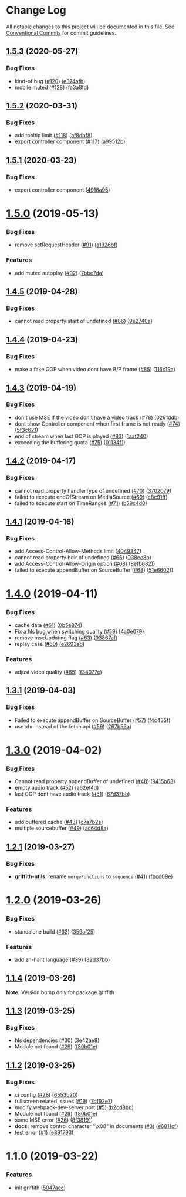# Change Log

All notable changes to this project will be documented in this file.
See [Conventional Commits](https://conventionalcommits.org) for commit guidelines.

## [1.5.3](https://github.com/zhihu/griffith/compare/v1.5.2...v1.5.3) (2020-05-27)


### Bug Fixes

* kind-of bug ([#120](https://github.com/zhihu/griffith/issues/120)) ([e374afb](https://github.com/zhihu/griffith/commit/e374afb))
* mobile muted ([#128](https://github.com/zhihu/griffith/issues/128)) ([fa3a8fd](https://github.com/zhihu/griffith/commit/fa3a8fd))





## [1.5.2](https://github.com/zhihu/griffith/compare/v1.5.0...v1.5.2) (2020-03-31)


### Bug Fixes

* add tooltip limit ([#118](https://github.com/zhihu/griffith/issues/118)) ([af8dbf8](https://github.com/zhihu/griffith/commit/af8dbf8))
* export controller component ([#117](https://github.com/zhihu/griffith/issues/117)) ([a99512b](https://github.com/zhihu/griffith/commit/a99512b))





## [1.5.1](https://github.com/zhihu/griffith/compare/v1.5.0...v1.5.1) (2020-03-23)


### Bug Fixes

* export controller component ([4918a95](https://github.com/zhihu/griffith/commit/4918a95))





# [1.5.0](https://github.com/zhihu/griffith/compare/v1.4.5...v1.5.0) (2019-05-13)


### Bug Fixes

* remove setRequestHeader ([#91](https://github.com/zhihu/griffith/issues/91)) ([a1926bf](https://github.com/zhihu/griffith/commit/a1926bf))


### Features

* add muted autoplay ([#92](https://github.com/zhihu/griffith/issues/92)) ([7bbc7da](https://github.com/zhihu/griffith/commit/7bbc7da))





## [1.4.5](https://github.com/zhihu/griffith/compare/v1.4.4...v1.4.5) (2019-04-28)


### Bug Fixes

* cannot read property start of undefined ([#86](https://github.com/zhihu/griffith/issues/86)) ([9e2740a](https://github.com/zhihu/griffith/commit/9e2740a))





## [1.4.4](https://github.com/zhihu/griffith/compare/v1.4.3...v1.4.4) (2019-04-23)


### Bug Fixes

* make a fake GOP when video dont have B/P frame ([#85](https://github.com/zhihu/griffith/issues/85)) ([116c19a](https://github.com/zhihu/griffith/commit/116c19a))





## [1.4.3](https://github.com/zhihu/griffith/compare/v1.4.2...v1.4.3) (2019-04-19)


### Bug Fixes

* don't use MSE If the video don't have a video track ([#78](https://github.com/zhihu/griffith/issues/78)) ([0261ddb](https://github.com/zhihu/griffith/commit/0261ddb))
* dont show Controller component when first frame is not ready ([#74](https://github.com/zhihu/griffith/issues/74)) ([5f3c621](https://github.com/zhihu/griffith/commit/5f3c621))
* end of stream when last GOP is played ([#83](https://github.com/zhihu/griffith/issues/83)) ([1aaf240](https://github.com/zhihu/griffith/commit/1aaf240))
* exceeding the buffering quota ([#75](https://github.com/zhihu/griffith/issues/75)) ([01134f1](https://github.com/zhihu/griffith/commit/01134f1))





## [1.4.2](https://github.com/zhihu/griffith/compare/v1.4.1...v1.4.2) (2019-04-17)


### Bug Fixes

* cannot read property handlerType of undefined ([#70](https://github.com/zhihu/griffith/issues/70)) ([3702079](https://github.com/zhihu/griffith/commit/3702079))
* failed to execute endOfStream on MediaSource ([#69](https://github.com/zhihu/griffith/issues/69)) ([c8c91ff](https://github.com/zhihu/griffith/commit/c8c91ff))
* failed to execute start on TimeRanges ([#71](https://github.com/zhihu/griffith/issues/71)) ([b59c4d0](https://github.com/zhihu/griffith/commit/b59c4d0))





## [1.4.1](https://github.com/zhihu/griffith/compare/v1.4.0...v1.4.1) (2019-04-16)


### Bug Fixes

* add Access-Control-Allow-Methods limit ([4049347](https://github.com/zhihu/griffith/commit/4049347))
* cannot read property hdlr of undefined ([#66](https://github.com/zhihu/griffith/issues/66)) ([038ec8b](https://github.com/zhihu/griffith/commit/038ec8b))
* add Access-Control-Allow-Origin option ([#68](https://github.com/zhihu/griffith/issues/68)) ([8efb682](https://github.com/zhihu/griffith/pull/68/commits/8efb682)))
* failed to execute appendBuffer on SourceBuffer ([#68](https://github.com/zhihu/griffith/issues/68)) ([51e6602](https://github.com/zhihu/griffith/pull/68/commits/51e6602)))




# [1.4.0](https://github.com/zhihu/griffith/compare/v1.3.1...v1.4.0) (2019-04-11)


### Bug Fixes

* cache data ([#61](https://github.com/zhihu/griffith/issues/61)) ([0b5e874](https://github.com/zhihu/griffith/commit/0b5e874))
* Fix a hls bug when switching quality ([#59](https://github.com/zhihu/griffith/issues/59)) ([4a0e079](https://github.com/zhihu/griffith/commit/4a0e079))
* remove mseUpdating flag ([#63](https://github.com/zhihu/griffith/issues/63)) ([93867af](https://github.com/zhihu/griffith/commit/93867af))
* replay case ([#60](https://github.com/zhihu/griffith/issues/60)) ([e2693ad](https://github.com/zhihu/griffith/commit/e2693ad))


### Features

* adjust video quality ([#65](https://github.com/zhihu/griffith/issues/65)) ([f34077c](https://github.com/zhihu/griffith/commit/f34077c))





## [1.3.1](https://github.com/zhihu/griffith/compare/v1.3.0...v1.3.1) (2019-04-03)


### Bug Fixes

*  Failed to execute appendBuffer on SourceBuffer ([#57](https://github.com/zhihu/griffith/issues/57)) ([f4c435f](https://github.com/zhihu/griffith/commit/f4c435f))
* use xhr instead of the fetch api ([#56](https://github.com/zhihu/griffith/issues/56)) ([267b56a](https://github.com/zhihu/griffith/commit/267b56a))





# [1.3.0](https://github.com/zhihu/griffith/compare/v1.2.1...v1.3.0) (2019-04-02)


### Bug Fixes

*  Cannot read property appendBuffer of undefined ([#48](https://github.com/zhihu/griffith/issues/48)) ([9415b63](https://github.com/zhihu/griffith/commit/9415b63))
* empty audio track ([#52](https://github.com/zhihu/griffith/issues/52)) ([a62ef4d](https://github.com/zhihu/griffith/commit/a62ef4d))
* last GOP dont have audio track ([#51](https://github.com/zhihu/griffith/issues/51)) ([67d37bb](https://github.com/zhihu/griffith/commit/67d37bb))


### Features

* add buffered cache ([#43](https://github.com/zhihu/griffith/issues/43)) ([c7a7b2a](https://github.com/zhihu/griffith/commit/c7a7b2a))
* multiple sourcebuffer ([#49](https://github.com/zhihu/griffith/issues/49)) ([ac64d8a](https://github.com/zhihu/griffith/commit/ac64d8a))





## [1.2.1](https://github.com/zhihu/griffith/compare/v1.2.0...v1.2.1) (2019-03-27)


### Bug Fixes

* **griffith-utils:** rename `mergeFunctions` to `sequence` ([#41](https://github.com/zhihu/griffith/issues/41)) ([fbcd09e](https://github.com/zhihu/griffith/commit/fbcd09e))





# [1.2.0](https://github.com/zhihu/griffith/compare/v1.1.4...v1.2.0) (2019-03-26)


### Bug Fixes

* standalone build ([#32](https://github.com/zhihu/griffith/issues/32)) ([359af25](https://github.com/zhihu/griffith/commit/359af25))


### Features

* add zh-hant language ([#39](https://github.com/zhihu/griffith/issues/39)) ([32d37bb](https://github.com/zhihu/griffith/commit/32d37bb))





## [1.1.4](https://github.com/zhihu/griffith/compare/v1.1.3...v1.1.4) (2019-03-26)

**Note:** Version bump only for package griffith





## [1.1.3](https://github.com/zhihu/griffith/compare/v1.1.1...v1.1.3) (2019-03-25)


### Bug Fixes

* hls dependencies ([#30](https://github.com/zhihu/griffith/issues/30)) ([3e42ae8](https://github.com/zhihu/griffith/commit/3e42ae8))
* Module not found ([#29](https://github.com/zhihu/griffith/issues/29)) ([f80b01e](https://github.com/zhihu/griffith/commit/f80b01e))





## [1.1.2](https://github.com/zhihu/griffith/compare/v1.1.1...v1.1.2) (2019-03-25)


### Bug Fixes

* ci config ([#28](https://github.com/zhihu/griffith/issues/28)) ([6553b20](https://github.com/zhihu/griffith/commit/6553b20))
* fullscreen related issues ([#19](https://github.com/zhihu/griffith/issues/19)) ([7df92e7](https://github.com/zhihu/griffith/commit/7df92e7))
* modify webpack-dev-server port ([#5](https://github.com/zhihu/griffith/issues/5)) ([b2cd8bd](https://github.com/zhihu/griffith/commit/b2cd8bd))
* Module not found ([#29](https://github.com/zhihu/griffith/issues/29)) ([f80b01e](https://github.com/zhihu/griffith/commit/f80b01e))
* some MSE error ([#26](https://github.com/zhihu/griffith/issues/26)) ([8f38191](https://github.com/zhihu/griffith/commit/8f38191))
* **docs:** remove control character "\x08" in documents ([#3](https://github.com/zhihu/griffith/issues/3)) ([e6811cf](https://github.com/zhihu/griffith/commit/e6811cf))
* test error ([#1](https://github.com/zhihu/griffith/issues/1)) ([e891793](https://github.com/zhihu/griffith/commit/e891793))





# 1.1.0 (2019-03-22)


### Features

* init griffith ([5047aec](https://github.com/zhihu/griffith/commit/5047aec))
